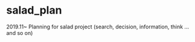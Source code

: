 # salad_plan
2019.11~ Planning for salad project (search, decision, information, think ... and so on) 
